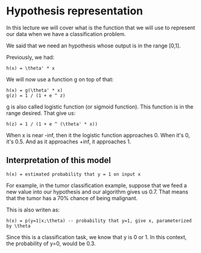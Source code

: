 # Hypothesis representation

In this lecture we will cover what is the function that we will use to represent our data when we have a classification problem.

We said that we need an hypothesis whose output is in the range [0,1].

Previously, we had:

```
h(x) = \theta' * x
```

We will now use a function g on top of that:

```
h(x) = g(\theta' * x)
g(z) = 1 / (1 + e ^ z)
```

g is also called logistic function (or sigmoid function). This function is in the range desired. That give us:

```
h(z) = 1 / (1 + e ^ (\theta' * x))
```

When x is near -inf, then it the logistic function approaches 0. When it's 0, it's 0.5. And as it approaches +inf, it approaches 1.

## Interpretation of this model

```
h(x) = estimated probability that y = 1 on input x
```

For example, in the tumor classification example, suppose that we feed a new value into our hypothesis and our algorithm gives us 0.7. That means that the tumor has a 70% chance of being malignant.

This is also writen as:

```
h(x) = p(y=1|x;\theta) -- probability that y=1, give x, parameterized by \theta
```

Since this is a classification task, we know that y is 0 or 1. In this context, the probability of y=0, would be 0.3.
